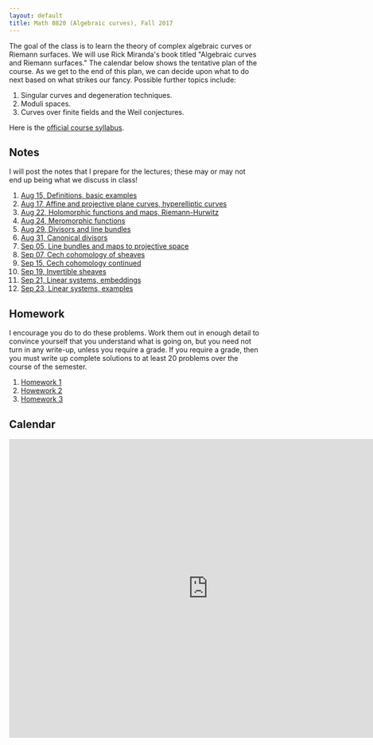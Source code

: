 ```yaml
---
layout: default
title: Math 8820 (Algebraic curves), Fall 2017
---
```


The goal of the class is to learn the theory of complex algebraic curves or Riemann surfaces.
We will use Rick Miranda's book titled "Algebraic curves and Riemann surfaces."
The calendar below shows the tentative plan of the course.
As we get to the end of this plan, we can decide upon what to do next based on what strikes our fancy.
Possible further topics include:

1. Singular curves and degeneration techniques.
2. Moduli spaces.
3. Curves over finite fields and the Weil conjectures.

Here is the [official course syllabus](syllabus.pdf).

## Notes

I will post the notes that I prepare for the lectures; these may or may not end up being what we discuss in class!

1. [Aug 15, Definitions, basic examples](Aug15.pdf)
1. [Aug 17, Affine and projective plane curves, hyperelliptic curves](Aug17.pdf)
1. [Aug 22, Holomorphic functions and maps, Riemann-Hurwitz](Aug22.pdf)
1. [Aug 24, Meromorphic functions](Aug24.pdf)
1. [Aug 29, Divisors and line bundles](Aug29.pdf)
1. [Aug 31, Canonical divisors](Aug31.pdf)
1. [Sep 05, Line bundles and maps to projective space](Sep05.pdf)
1. [Sep 07, Cech cohomology of sheaves](Sep07.pdf)
1. [Sep 15, Cech cohomology continued](Sep14.pdf)
1. [Sep 19, Invertible sheaves](Sep19.pdf)
1. [Sep 21, Linear systems, embeddings](Sep21.pdf)
1. [Sep 23, Linear systems, examples](Sep26.pdf)

## Homework

I encourage you do to do these problems.
Work them out in enough detail to convince yourself that you understand what is going on, but you need not turn in any write-up, unless you require a grade.
If you require a grade, then you must write up complete solutions to at least 20 problems over the course of the semester.

1. [Homework 1](hw1.pdf)
1. [Howework 2](hw2.pdf)
1. [Homework 3](hw3.pdf)

## Calendar

<div class="calendar" style="padding-bottom:45%">
<iframe src="https://calendar.google.com/calendar/embed?title=Math%208820%3A%20Algebraic%20curves&amp;showCalendars=0&amp;showTz=0&amp;mode=AGENDA&amp;height=600&amp;wkst=1&amp;bgcolor=%23FFFFFF&amp;src=c49mop3flk075c93a5qpai38f8%40group.calendar.google.com&amp;color=%230F4B38&amp;ctz=America%2FNew_York" style="border-width:0" width="800" height="600" frameborder="0" scrolling="no"></iframe>
</div>

